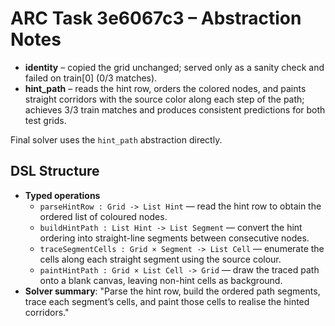 # ARC Task 3e6067c3 – Abstraction Notes

- **identity** – copied the grid unchanged; served only as a sanity check and failed on train[0] (0/3 matches).
- **hint_path** – reads the hint row, orders the colored nodes, and paints straight corridors with the source color along each step of the path; achieves 3/3 train matches and produces consistent predictions for both test grids.

Final solver uses the `hint_path` abstraction directly.

## DSL Structure
- **Typed operations**
  - `parseHintRow : Grid -> List Hint` — read the hint row to obtain the ordered list of coloured nodes.
  - `buildHintPath : List Hint -> List Segment` — convert the hint ordering into straight-line segments between consecutive nodes.
  - `traceSegmentCells : Grid × Segment -> List Cell` — enumerate the cells along each straight segment using the source colour.
  - `paintHintPath : Grid × List Cell -> Grid` — draw the traced path onto a blank canvas, leaving non-hint cells as background.
- **Solver summary**: "Parse the hint row, build the ordered path segments, trace each segment’s cells, and paint those cells to realise the hinted corridors."
